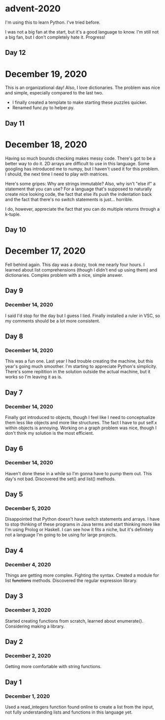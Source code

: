# advent-2020
I'm using this to learn Python. I've tried before.

I was not a big fan at the start, but it's a good language to know. I'm still not a big fan, but I don't completely hate it. Progress!

## Day 12
# December 19, 2020
This is an organizational day! Also, I love dictionaries. The problem was nice and simple, especially compared to the last two.

- I finally created a template to make starting these puzzles quicker. 
- Renamed func.py to helper.py.

## Day 11
# December 18, 2020
Having so much bounds checking makes messy code. There's got to be a better way to do it. 2D arrays are difficult to use in this language. Some googling has introduced me to numpy, but I haven't used it for this problem. I should, the next time I need to play with matrices.

Here's some gripes: Why are strings immutable? Also, why isn't "else if" a statement that you can use? For a language that's supposed to naturally create nice looking code, the fact that else ifs push the indentation back and the fact that there's no switch statements is just... horrible.

I do, however, appreciate the fact that you can do multiple returns through a k-tuple.
## Day 10
# December 17, 2020
Fell behind again. This day was a doozy, took me nearly four hours. I learned about list comprehensions (though I didn't end up using them) and dictionaries. Complex problem with a nice, simple answer.

## Day 9
### December 14, 2020
I said I'd stop for the day but I guess I lied. Finally installed a ruler in VSC, so my comments should be a lot more consistent.

## Day 8
### December 14, 2020
This was a fun one. Last year I had trouble creating the machine, but this year's going much smoother. I'm starting to appreciate Python's simplicity. There's some repitition in the solution outside the actual machine, but it works so I'm leaving it as is.

## Day 7
### December 14, 2020
Finally got introduced to objects, though I feel like I need to conceptualize them less like objects and more like structures. The fact I have to put self.x within objects is annoying. Working on a graph problem was nice, though I don't think my solution is the most efficient.

## Day 6
### December 14, 2020
Haven't done these in a while so I'm gonna have to pump them out. This day's not bad. Discovered the set() and list() methods.

## Day 5
### December 5, 2020
Disappointed that Python doesn't have switch statements and arrays. I have to stop thinking of these programs in Java terms and start thinking more like I'm using Prolog or Haskell. I can see how it fits a niche, but it's definitely not a language I'm going to be using for large projects.

## Day 4
### December 4, 2020
Things are getting more complex. Fighting the syntax. Created a module for list ~~functions~~ methods. Discovered the regular expression library.

## Day 3
### December 3, 2020
Started creating functions from scratch, learned about enumerate(). Considering making a library.

## Day 2
### December 2, 2020
Getting more comfortable with string functions.

## Day 1
### December 1, 2020
Used a read_integers function found online to create a list from the input, not fully understanding lists and functions in this language yet.








